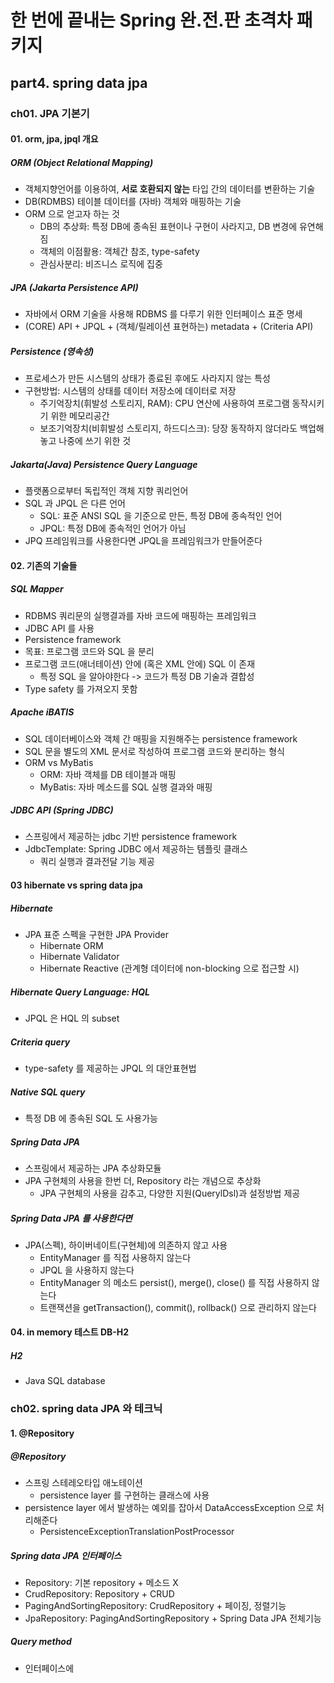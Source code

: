 # 한 번에 끝내는 Spring 완.전.판 초격차 패키지

## part4. spring data jpa

### ch01. JPA 기본기

#### 01. orm, jpa, jpql 개요

##### ORM (Object Relational Mapping)

- 객체지향언어를 이용하여, **서로 호환되지 않는** 타입 간의 데이터를 변환하는 기술
- DB(RDMBS) 테이블 데이터를 (자바) 객체와 매핑하는 기술
- ORM 으로 얻고자 하는 것
  - DB의 추상화: 특정 DB에 종속된 표현이나 구현이 사라지고, DB 변경에 유연해짐
  - 객체의 이점활용: 객체간 참조, type-safety
  - 관심사분리: 비즈니스 로직에 집중

##### JPA (Jakarta Persistence API)

- 자바에서 ORM 기술을 사용해 RDBMS 를 다루기 위한 인터페이스 표준 명세
- (CORE) API + JPQL + (객체/릴레이션 표현하는) metadata + (Criteria API)

##### Persistence (영속성)

- 프로세스가 만든 시스템의 상태가 종료된 후에도 사라지지 않는 특성
- 구현방법: 시스템의 상태를 데이터 저장소에 데이터로 저장
  - 주기억장치(휘발성 스토리지, RAM): CPU 연산에 사용하여 프로그램 동작시키기 위한 메모리공간
  - 보조기억장치(비휘발성 스토리지, 하드디스크): 당장 동작하지 않더라도 백업해놓고 나중에 쓰기 위한 것

##### Jakarta(Java) Persistence Query Language

- 플랫폼으로부터 독립적인 객체 지향 쿼리언어
- SQL 과 JPQL 은 다른 언어
  - SQL: 표준 ANSI SQL 을 기준으로 만든, 특정 DB에 종속적인 언어
  - JPQL: 특정 DB에 종속적인 언어가 아님
- JPQ 프레임워크를 사용한다면 JPQL을 프레임워크가 만들어준다

#### 02. 기존의 기술들

##### SQL Mapper

- RDBMS 쿼리문의 실행결과를 자바 코드에 매핑하는 프레임워크
- JDBC API 를 사용
- Persistence framework
- 목표: 프로그램 코드와 SQL 을 분리
- 프로그램 코드(애너테이션) 안에 (혹은 XML 안에) SQL 이 존재
  - 특정 SQL 을 알아야한다 -> 코드가 특정 DB 기술과 결합성
- Type safety 를 가져오지 못함

##### Apache iBATIS

- SQL 데이터베이스와 객체 간 매핑을 지원해주는 persistence framework
- SQL 문을 별도의 XML 문서로 작성하여 프로그램 코드와 분리하는 형식
- ORM vs MyBatis
  - ORM: 자바 객체를 DB 테이블과 매핑
  - MyBatis: 자바 메소드를 SQL 실행 결과와 매핑

##### JDBC API (Spring JDBC)

- 스프링에서 제공하는 jdbc 기반 persistence framework
- JdbcTemplate: Spring JDBC 에서 제공하는 템플릿 클래스
  - 쿼리 실행과 결과전달 기능 제공

#### 03 hibernate vs spring data jpa

##### Hibernate

- JPA 표준 스펙을 구현한 JPA Provider
  - Hibernate ORM
  - Hibernate Validator
  - Hibernate Reactive (관계형 데이터에 non-blocking 으로 접근할 시)

##### Hibernate Query Language: HQL

- JPQL 은 HQL 의 subset

##### Criteria query

- type-safety 를 제공하는 JPQL 의 대안표현법

##### Native SQL query

- 특정 DB 에 종속된 SQL 도 사용가능

##### Spring Data JPA

- 스프링에서 제공하는 JPA 추상화모듈
- JPA 구현체의 사용을 한번 더, Repository 라는 개념으로 추상화
  - JPA 구현체의 사용을 감추고, 다양한 지원(QuerylDsl)과 설정방법 제공

##### Spring Data JPA 를 사용한다면

- JPA(스펙), 하이버네이트(구현체)에 의존하지 않고 사용
  - EntityManager 를 직접 사용하지 않는다
  - JPQL 을 사용하지 않는다
  - EntityManager 의 메소드 persist(), merge(), close() 를 직접 사용하지 않는다
  - 트랜잭션을 getTransaction(), commit(), rollback() 으로 관리하지 않는다

#### 04. in memory 테스트 DB-H2

##### H2

- Java SQL database

### ch02. spring data JPA 와 테크닉

#### 1. @Repository

##### @Repository

- 스프링 스테레오타입 애노테이션
  - persistence layer 를 구현하는 클래스에 사용
- persistence layer 에서 발생하는 예외를 잡아서 DataAccessException 으로 처리해준다
  - PersistenceExceptionTranslationPostProcessor

##### Spring data JPA 인터페이스

- Repository: 기본 repository + 메소드 X
- CrudRepository: Repository + CRUD
- PagingAndSortingRepository: CrudRepository + 페이징, 정렬기능
- JpaRepository: PagingAndSortingRepository + Spring Data JPA 전체기능

##### Query method

- 인터페이스에

